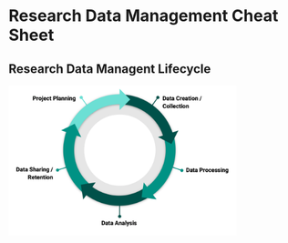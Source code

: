 # Research Data Management Cheat Sheet

## Research Data Managent Lifecycle 

<img src="https://github.com/CWML/research-data-management-cheat-sheet/blob/main/research-data-lifecycle.png" alt="alt text" width="400">
